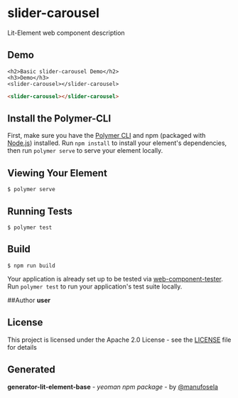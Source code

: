 # slider-carousel

Lit-Element web component description

## Demo

```
<h2>Basic slider-carousel Demo</h2>
<h3>Demo</h3>
<slider-carousel></slider-carousel>

```
<!---
```
<custom-element-demo>
  <template>
    <link rel="import" href="slider-carousel.html">
    <next-code-block></next-code-block>
  </template>
</custom-element-demo>
```
-->
```html
<slider-carousel></slider-carousel>

```
## Install the Polymer-CLI

First, make sure you have the [Polymer CLI](https://www.npmjs.com/package/polymer-cli) and npm (packaged with [Node.js](https://nodejs.org)) installed. Run `npm install` to install your element's dependencies, then run `polymer serve` to serve your element locally.

## Viewing Your Element

```
$ polymer serve
```

## Running Tests

```
$ polymer test
```

## Build
```
$ npm run build
```

Your application is already set up to be tested via [web-component-tester](https://github.com/Polymer/web-component-tester). Run `polymer test` to run your application's test suite locally.

##Author
**user**

## License

This project is licensed under the Apache 2.0 License - see the [LICENSE](LICENSE) file for details

## Generated

**generator-lit-element-base** - *yeoman npm package* - by [@manufosela](https://github.com/manufosela/generator-litelement-webcomponent)